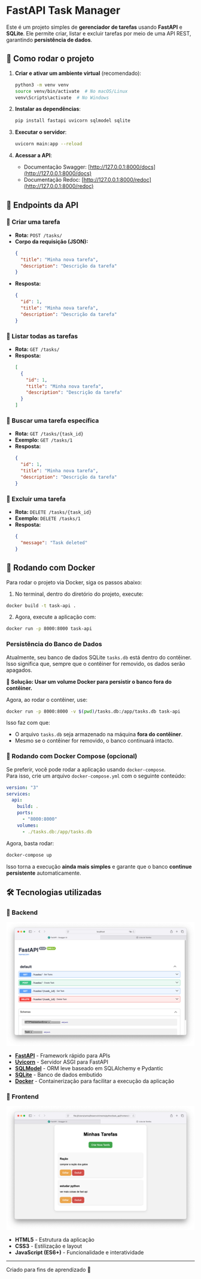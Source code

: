 # FastAPI Task Manager

Este é um projeto simples de **gerenciador de tarefas** usando **FastAPI** e **SQLite**. Ele permite criar, listar e excluir tarefas por meio de uma API REST, garantindo **persistência de dados**.

## 🚀 Como rodar o projeto

1. **Criar e ativar um ambiente virtual** (recomendado):

   ```sh
   python3 -m venv venv
   source venv/bin/activate  # No macOS/Linux
   venv\Scripts\activate  # No Windows
   ```

2. **Instalar as dependências**:

   ```sh
   pip install fastapi uvicorn sqlmodel sqlite
   ```

3. **Executar o servidor**:

   ```sh
   uvicorn main:app --reload
   ```

4. **Acessar a API**:
   - Documentação Swagger: [http://127.0.0.1:8000/docs](http://127.0.0.1:8000/docs)
   - Documentação Redoc: [http://127.0.0.1:8000/redoc](http://127.0.0.1:8000/redoc)

## 📌 Endpoints da API

### 🔹 Criar uma tarefa

- **Rota:** `POST /tasks/`
- **Corpo da requisição (JSON):**
  ```json
  {
    "title": "Minha nova tarefa",
    "description": "Descrição da tarefa"
  }
  ```
- **Resposta:**
  ```json
  {
    "id": 1,
    "title": "Minha nova tarefa",
    "description": "Descrição da tarefa"
  }
  ```

### 🔹 Listar todas as tarefas

- **Rota:** `GET /tasks/`
- **Resposta:**
  ```json
  [
    {
      "id": 1,
      "title": "Minha nova tarefa",
      "description": "Descrição da tarefa"
    }
  ]
  ```

### 🔹 Buscar uma tarefa específica

- **Rota:** `GET /tasks/{task_id}`
- **Exemplo:** `GET /tasks/1`
- **Resposta:**
  ```json
  {
    "id": 1,
    "title": "Minha nova tarefa",
    "description": "Descrição da tarefa"
  }
  ```

### 🔹 Excluir uma tarefa

- **Rota:** `DELETE /tasks/{task_id}`
- **Exemplo:** `DELETE /tasks/1`
- **Resposta:**
  ```json
  {
    "message": "Task deleted"
  }
  ```

## 🐋 Rodando com Docker

Para rodar o projeto via Docker, siga os passos abaixo:

1. No terminal, dentro do diretório do projeto, execute:

```sh
docker build -t task-api .
```

2. Agora, execute a aplicação com:

```sh
docker run -p 8000:8000 task-api
```

### Persistência do Banco de Dados

Atualmente, seu banco de dados SQLite `tasks.db` está dentro do contêiner. Isso significa que, sempre que o contêiner for removido, os dados serão apagados.

**📌 Solução: Usar um volume Docker para persistir o banco fora do contêiner.**

Agora, ao rodar o contêiner, use:

```sh
docker run -p 8000:8000 -v $(pwd)/tasks.db:/app/tasks.db task-api
```

Isso faz com que:

- O arquivo `tasks.db` seja armazenado na máquina **fora do contêiner**.
- Mesmo se o contêiner for removido, o banco continuará intacto.

### 📌 Rodando com Docker Compose (opcional)

Se preferir, você pode rodar a aplicação usando `docker-compose`.  
Para isso, crie um arquivo `docker-compose.yml` com o seguinte conteúdo:

```yaml
version: "3"
services:
  api:
    build: .
    ports:
      - "8000:8000"
    volumes:
      - ./tasks.db:/app/tasks.db
```

Agora, basta rodar:

```sh
docker-compose up
```

Isso torna a execução **ainda mais simples** e garante que o banco **continue persistente** automaticamente.

## 🛠 Tecnologias utilizadas

### 🔹 Backend

<p align="center">
  <img src="./preview//back.png" alt="Preview do Back-end" />
</p>

- **[FastAPI](https://fastapi.tiangolo.com/)** - Framework rápido para APIs
- **[Uvicorn](https://www.uvicorn.org/)** - Servidor ASGI para FastAPI
- **[SQLModel](https://sqlmodel.tiangolo.com/)** - ORM leve baseado em SQLAlchemy e Pydantic
- **[SQLite](https://www.sqlite.org/)** - Banco de dados embutido
- **[Docker](https://www.docker.com/)** - Containerização para facilitar a execução da aplicação

### 🎨 Frontend

<p align="center">
  <img src="./preview/front.png" alt="Preview do Front-end" />
</p>

- **HTML5** - Estrutura da aplicação
- **CSS3** - Estilização e layout
- **JavaScript (ES6+)** - Funcionalidade e interatividade

---

Criado para fins de aprendizado 🚀
